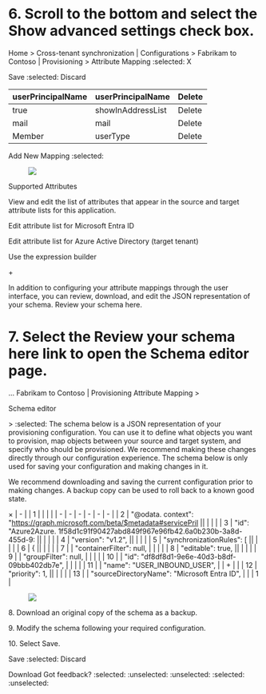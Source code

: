 # 6\. Scroll to the bottom and select the Show advanced settings check box.

Home > Cross-tenant synchronization | Configurations > Fabrikam to Contoso | Provisioning > Attribute Mapping
 :selected:
X

Save :selected: Discard

| userPrincipalName | userPrincipalName | Delete |
| - | - | - |
| true | showInAddressList | Delete |
| mail | mail | Delete |
| Member | userType | Delete |

Add New Mapping
 :selected:
<figure>

![](figures/0)

<!-- FigureContent="Show advanced options" -->

</figure>


Supported Attributes

View and edit the list of attributes that appear in the source and target attribute lists for this application.

Edit attribute list for Microsoft Entra ID

Edit attribute list for Azure Active Directory (target tenant)

Use the expression builder

\+

In addition to configuring your attribute mappings through the user interface, you can review, download, and edit the JSON representation of your schema. Review your schema here.


# 7\. Select the Review your schema here link to open the Schema editor page.

... Fabrikam to Contoso | Provisioning Attribute Mapping >

Schema editor

\>
 :selected:
The schema below is a JSON representation of your provisioning configuration. You can use it to define what objects you want to provision, map objects between your source and target system, and specify who should be provisioned. We recommend making these changes directly through our configuration experience. The schema below is only used for saving your configuration and making changes in it.

We recommend downloading and saving the current configuration prior to making changes. A backup copy can be used to roll back to a known good state.

×
| - |
| 1 | | | |
| - | - | - | - | - | - |
| 2 | "@odata. context": "https://graph.microsoft.com/beta/$metadata#servicePril || | | |
| 3 | "id": "Azure2Azure. 1f58d1c91f90427abd849f967e96fb42.6a0b230b-3a8d-455d-9: || | | |
| 4 | "version": "v1.2", || | | |
| 5 | "synchronizationRules": [ || | | |
| 6 | { || | | |
| 7 | | "containerFilter": null, | | | |
| 8 | "editable": true, || | | |
| 9 | | "groupFilter": null, | | | |
| 10 | | "id": "df8df8d1-9e6e-40d3-b8df-09bbb402db7e", | | | |
| 11 | | "name": "USER\_INBOUND\_USER", | | + | |
| 12 | "priority": 1, || | | |
| 13 | | "sourceDirectoryName": "Microsoft Entra ID", | | | 1 |

<figure>

![](figures/1)

</figure>


8\. Download an original copy of the schema as a backup.

9\. Modify the schema following your required configuration.

10\. Select Save.

Save :selected: Discard

Download Got feedback?
:selected: :unselected: :unselected: :selected: :unselected:
